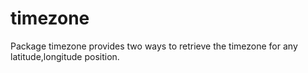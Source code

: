 # timezone
Package timezone provides two ways to retrieve the timezone for any latitude,longitude position.
